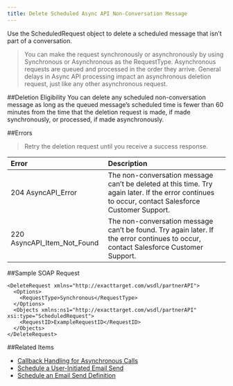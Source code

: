 ```yaml
---
title: Delete Scheduled Async API Non-Conversation Message
---
```

Use the ScheduledRequest object to delete a scheduled message that isn’t part of a conversation.

> You can make the request synchronously or asynchronously by using Synchronous or Asynchronous as the RequestType. Asynchronous requests are queued and processed in the order they arrive. General delays in Async API processing impact an asynchronous deletion request, just like any other asynchronous request.

##Deletion Eligibility
You can delete any scheduled non-conversation message as long as the queued message’s scheduled time is fewer than 60 minutes from the time that the deletion request is made, if made synchronously, or processed, if made asynchronously.

##Errors
> Retry the deletion request until you receive a success response.

<table class="table table-hover">
<thead align="left">
<tr><th>Error</th><th>Description</th></tr>
</thead>
<tbody>
<tr>
<td>204 AsyncAPI_Error</td>
<td>The non-conversation message can’t be deleted at this time. Try again later. If the error continues to occur, contact Salesforce Customer Support.</td>
</tr>
<tr>
<td>220 AsyncAPI_Item_Not_Found</td>
<td>The non-conversation message can’t be found. Try again later. If the error continues to occur, contact Salesforce Customer Support.</td>
</tr>
</tbody>
</table>

##Sample SOAP Request
```
<DeleteRequest xmlns="http://exacttarget.com/wsdl/partnerAPI">
  <Options>
    <RequestType>Synchronous</RequestType>
  </Options>
  <Objects xmlns:ns1="http://exacttarget.com/wsdl/partnerAPI" xsi:type="ScheduledRequest">
    <RequestID>ExampleRequestID</RequestID>
  </Objects>
</DeleteRequest>
```

##Related Items
* [Callback Handling for Asynchronous Calls](asynchronous_processing_callback.htm)
* [Schedule a User-Initiated Email Send](scheduling_a_user_initiated_email_message_send_via_the_web_service_api.htm)
* [Schedule an Email Send Definition](scheduling_an_email_send_definition.htm)
